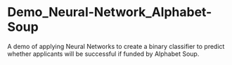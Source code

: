 # Demo_Neural-Network_Alphabet-Soup
A demo of applying Neural Networks to create a binary classifier to predict whether applicants will be successful if funded by Alphabet Soup.
